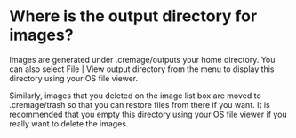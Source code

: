 # Where is the output directory for images?

Images are generated under .cremage/outputs your home directory. You can also select File | View output directory from the menu to display this directory using your OS file viewer.

Similarly, images that you deleted on the image list box are moved to .cremage/trash so that you can restore files from there if you want.  It is recommended that you empty this directory using your OS file viewer if you really want to delete the images.